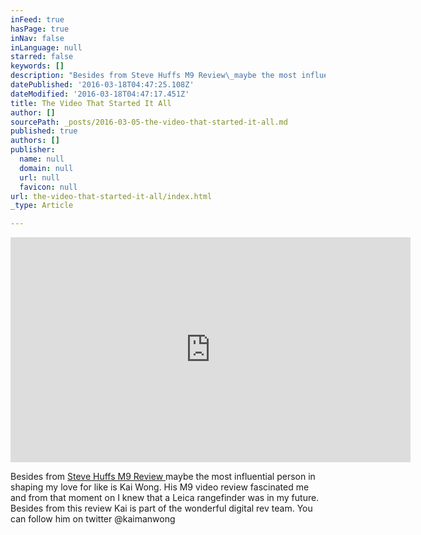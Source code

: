 ```yaml
---
inFeed: true
hasPage: true
inNav: false
inLanguage: null
starred: false
keywords: []
description: "Besides from Steve Huffs M9 Review\_maybe the most influential person in shaping my love for like is Kai Wong. His M9 video review fascinated me and from that moment on I knew that a Leica rangefinder was in my future. Besides from this review Kai is part of the wonderful digital rev team. You can follow him on twitter @kaimanwong"
datePublished: '2016-03-18T04:47:25.108Z'
dateModified: '2016-03-18T04:47:17.451Z'
title: The Video That Started It All
author: []
sourcePath: _posts/2016-03-05-the-video-that-started-it-all.md
published: true
authors: []
publisher:
  name: null
  domain: null
  url: null
  favicon: null
url: the-video-that-started-it-all/index.html
_type: Article

---
```

<iframe width="640" height="360" src="https://www.youtube.com/embed/YMok4yGluhE" frameborder="0" allowfullscreen="" style=""></iframe>

Besides from [Steve Huffs M9 Review ][0]maybe the most influential person in shaping my love for like is Kai Wong. His M9 video review fascinated me and from that moment on I knew that a Leica rangefinder was in my future. Besides from this review Kai is part of the wonderful digital rev team. You can follow him on twitter @kaimanwong

  


[0]: http://www.stevehuffphoto.com/2010/08/04/my-updated-big-bad-ass-leica-m9-review/